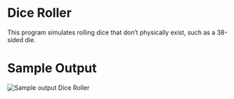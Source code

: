 Dice Roller
========================================================
This program simulates rolling dice that don’t physically exist, such as a 38-sided die.

Sample Output
========================================================

![Sample output Dice Roller](https://github.com/nihathalici/The-Big-Book-of-Small-Python-Projects/blob/main/C18-Project-18-Dice-Roller/diceroller_sample_output.PNG)


